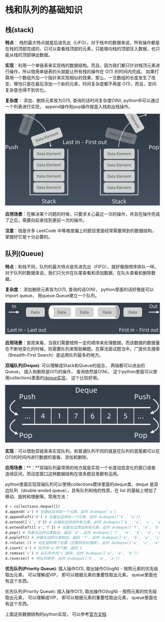 # 栈和队列的基础知识

## 栈(stack)

**特点**： 栈的最大特点就是后进先出（LIFO）。对于栈中的数据来说，所有操作都是在栈的顶部完成的，只可以查看栈顶部的元素，只能够向栈的顶部压⼊数据，也只能从栈的顶部弹出数据。

**实现**：利用一个单链表来实现栈的数据结构。而且，因为我们都只针对栈顶元素进行操作，所以借用单链表的头就能让所有栈的操作在 O(1) 的时间内完成。 如果打算用一个数组外加一个指针来实现相似的效果，那么，一旦数组的长度发生了改变，哪怕只是在最后添加一个新的元素，时间复杂度都不再是 O(1)，而且，空间复杂度也得不到优化。

**复杂度**： 添加、删除元素皆为O(1), 查询的话时间复杂度O(N), python中可以通过一个列表进行实现， append操作和pop操作就是入栈和出栈操作。

![](img/2.png)

**应用场景**：在解决某个问题的时候，只要求关心最近一次的操作，并且在操作完成了之后，需要向前查找到更前一次的操作。

**注意**：栈是许多 LeetCode 中等难度偏上的题目里面经常需要用到的数据结构，掌握好它是十分必要的。

## 队列(Queue)

**特点**：和栈不同，队列的最大特点是先进先出（FIFO），就好像按顺序排队一样。对于队列的数据来说，我们只允许在队尾查看和添加数据，在队头查看和删除数据。

**复杂度**： 添加删除元素皆为O(1), 查询的话O(N)， python里面的话好像是可以import queue， 用queue.Queue建立一个队列。

![](img/3.png)

**应用场景**：直观来看，当我们需要按照一定的顺序来处理数据，而该数据的数据量在不断地变化的时候，则需要队列来帮助解题。在算法面试题当中，广度优先搜索（Breadth-First Search）是运用队列最多的地方。

**双端队列(Deque)**: 可以理解成Stack和Queue的组合， 两端都可以进出的Queue， 插入和删除是O(1)的操作， 查询依然是O(N)， 这个python里面可以使用collections里面的[deque实现](https://docs.python.org/zh-cn/3.8/library/collections.html#collections.deque)， 这个比较好用。

![](img/4.png)

**实现**：可以借助双链表来实现队列。和普通队列不同的就是在队列的首尾都可以在O(1)的时间内进行数据的查看、添加和删除。

**应用场景**：**：**双端队列最常用的地方就是实现一个长度动态变化的窗口或者连续区间，而动态窗口这种数据结构在很多题目里都有运用。

 python里面实现双端队列可以使用collections模块里面的deque类，deque 是双边队列（double-ended queue），具有队列和栈的性质，在 list 的基础上增加了移动、旋转和增删等。常用方法：

```python 
d = collections.deque([])
d.append('a') # 在最右边添加一个元素，此时 d=deque('a')
d.appendleft('b') # 在最左边添加一个元素，此时 d=deque(['b', 'a'])
d.extend(['c','d']) # 在最右边添加所有元素，此时 d=deque(['b', 'a', 'c', 'd'])
d.extendleft(['e','f']) # 在最左边添加所有元素，此时 d=deque(['f', 'e', 'b', 'a', 'c', 'd'])
d.pop() # 将最右边的元素取出，返回 'd'，此时 d=deque(['f', 'e', 'b', 'a', 'c'])
d.popleft() # 将最左边的元素取出，返回 'f'，此时 d=deque(['e', 'b', 'a', 'c'])
d.rotate(-2) # 向左旋转两个位置（正数则向右旋转），此时 d=deque(['a', 'c', 'e', 'b'])
d.count('a') # 队列中'a'的个数，返回 1
d.remove('c') # 从队列中将'c'删除，此时 d=deque(['a', 'e', 'b'])
d.reverse() # 将队列倒序，此时 d=deque(['b', 'e', 'a'])
```

**优先队列(Priority Queue)**: 插入操作O(1), 取出操作O(logN) - 按照元素的优先级取出元素， 可以理解成VIP， 即可以根据元素的重要性取出元素， queue里面也有这个东西。

优先队列(Priority Queue): 插入操作O(1), 取出操作O(logN) - 按照元素的优先级取出元素， 可以理解成VIP， 即可以根据元素的重要性取出元素， queue里面也有这个东西。

上面这些数据结构的python实现， 可以参考[官方文档](https://docs.python.org/zh-cn/3.8/library/)